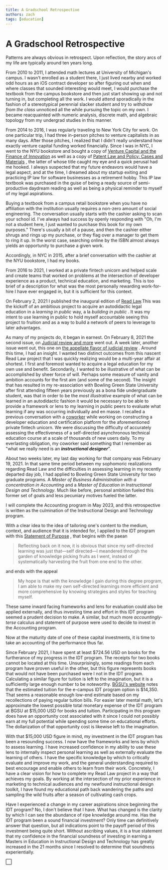 ```yaml
---
title: A Gradschool Retrospective
authors: zach
tags: [education]
---
```


# A Gradschool Retrospective

Patterns are always obvious in retrospect. Upon reflection, the story arcs of my life are typically around ten years
long.

From 2010 to 2011, I attended math lectures at University of Michigan's campus. I wasn't enrolled as a student there, I
just lived nearby and worked odd hours as an iOS contract developer so after figuring out when and where classes that
sounded interesting would meet, I would purchase the textbook from the campus bookstore and then just start showing up
and not turning in, but completing all the work. I would attend sporadically in the fashion of a stereotypical perennial
slacker student and try to *withdraw from the class* unnoticed all the while pursuing the topic on my own. I became
reacquainted with numeric analysis, discrete math, and algebraic topology from my undergrad studies in this manner.

From 2014 to 2016, I was regularly traveling to New York City for work. On one particular trip, I had three in-person
pitches to venture capitalists in as many days. After those pitches, I realized that I didn't really understand how
exactly venture capital funding worked financially. Since I was in NYC, I went to the NYU bookstore and bought a copy
of [Venture Capital and the Finance of Innovation](https://www.amazon.com/Venture-Capital-Finance-Innovation-2nd/dp/0470454709/)
as well as a copy
of [Patent Law and Policy: Cases and Materials](https://www.amazon.com/Patent-Law-Policy-Materials-Eighth/dp/1531011756/)
, the latter of whose title caught my eye and a quick perusal had me hooked. I always suspected that my future endeavors
would have a legal aspect, and at the time, I dreamed about my startup exiting and practicing IP law for software
businesses as a retirement hobby. This IP law textbook was purchased in the guise of being a ready source of
semi-productive daydream reading as well as being a physical reminder to myself of my legal aspirations.

Buying a textbook from a campus retail bookstore when you have no affiliation with the institution usually requires a
non-zero amount of social engineering. The conversation usually starts with the cashier asking to scan your school id.
I've always had success by openly responding with "Oh, I'm not a student here, I just wanted to purchase this book for
my own purposes." There's usually a bit of a pause, and then the cashier either shrugs and rings up my purchase, or they
flag over a manager to get them to ring it up. In the worst case, searching online by the ISBN almost always yields an
opportunity to purchase a given work.

Accordingly, in NYC in 2015, after a brief conversation with the cashier at the NYU bookstore, I had my books.

From 2016 to 2021, I worked at a private fintech unicorn and helped scale and create teams that worked on problems at
the intersection of developer experience as a product, technical education, and marketing. This is too brief of a
description for what was the most personally rewarding work-for-hire I have ever engaged in, but it is sufficient for
this context.

On February 2, 2021 I published the inaugural edition of [Read Law](https://law.zachwick.com/).This was the kickoff of
an ambitious project to acquire an autodidactic legal education in a *learning in public* way, a la *building in public*
. It was my intent to use learning in public to hold myself accountable seeing this project to fruition and as a way to
build a network of peers to leverage to later advantages.

As many of my projects do, it began in earnest. On February 8, 2021 the second issue,
on [Judicial review and more](https://law.zachwick.com/Read-Law-3980628e87264304bb240b6285555bc3?p=a91d86ab662c4cb59bf7aec1bea7987b&pm=s)
went out. A week later, another issue went out, this one
on [the appellate flavor of judicial review](https://law.zachwick.com/Read-Law-3980628e87264304bb240b6285555bc3?p=45adef08d51441afafcd19721062c43f&pm=s)
.
Around this time, I had an insight. I wanted two distinct outcomes from this nascent Read Law project that I was quickly
realizing would be a multi-year affair at shortest. I first and foremost wanted to acquire a legal education for my own
use and benefit. Secondarily, I wanted to be illustrative of what can be accomplished by sheer force of will. Perhaps
some measure of vanity and ambition accounts for the first aim (and some of the second). The insight that has resulted
in my re-association with Bowling Green State University after first attending fifteen years previously as a bona fide
undergraduate student, was that in order to be the *most illustrative* example of what can be learned in an autodidactic
fashion it would be necessary to be able to provide a framework or lens to my learning in public peers to evaluate what
learning if any was occurring individually and en masse. I recalled a previous conversation with
a [coworker](https://www.linkedin.com/in/fluitt/) while working on constructing a developer education and certification
platform for the aforementioned private fintech unicorn. We were discussing the difficulty of accurately assessing the
effectiveness of a self-directed asynchronous technical education course at a scale of thousands of new users daily. To
my everlasting obligation, my coworker said something that I remember as "what we really need is an ***instructional
designer***".

About two weeks later, my last day working for that company was February 19, 2021. In that same time period between my
sophomoric realizations regarding Read Law and the difficulties in assessing learning in my recently departed day job, I
had applied to Bowling Green State University for two graduate programs. A *Master of Business Administration with a
concentration in Accounting* and a *Master of Education in Instructional Design and Technology*. Much like before,
personal ambition fueled this former set of goals and less pecuniary motives fueled the latter.

I will complete the Accounting program in May 2023, and this retrospective is written as the culmination of the
Instructional Design and Technology program.

With a clear idea to the idea of tailoring one's content to the medium, context, and audience that it is intended for, I
applied to the IDT program with
this [Statement of Purpose](https://law.zachwick.com/Instructional-Design-Statement-of-Purpose-0ea3744633e14bc99faaf87842187d66)
, that begins with the paean

> Reflecting back on it now, it is obvious that since my self-directed learning was just that—self directed—I meandered
> through the garden of knowledge picking fruits as I went, instead of systematically harvesting the fruit from one end to
> the other.

and ends with the appeal

> My hope is that with the knowledge I gain during this degree program, I am able to make my own self-directed learnings
> more efficient and more comprehensive by knowing strategies and styles for teaching myself.

These same inward facing frameworks and lens for evaluation could also be applied externally, and thus investing time
and effort in this IDT program seemed a prudent decision to make. A similar, but much more *accountingly-terse* calculus
and statement of purpose were used to decide to invest in the Accounting program.

Now at the maturity date of one of these capital investments, it is time to take an accounting of the performance thus
far.

Since February 2021, I have spent at least $724.56 USD on books for the furtherance of my progress in the IDT program.
The receipts for two books cannot be located at this time. Unsurprisingly, some readings from each program have proven
useful in the other, but this figure represents books that would not have been purchased were I not in the IDT program.
Calculating a similar figure for tuition is left to the imagination, but it is a sufficiently large enough number to be
noteworthy. [BGSU's website](https://www.bgsu.edu/ecampus/masters-degrees/med-instructional-design.html#program) notes
that the estimated tuition for the e-campus IDT program option is $14,350. That seems a reasonable enough low-end
estimate based on my recollections of paying regular tuition bills. For easier later mental math, let's approximate the
lowest possible total monetary expense of the IDT program at BGSU at $15,000 USD for books and tuition. Participating in
this program does have an opportunity cost associated with it since I could not possibly earn at my full potential while
spending some time on educational efforts. The dollarization of that opportunity cost is likewise left to the
imagination.

With that $15,000 USD figure in mind, my investment in the IDT program has been a resounding success. I now have the
frameworks and lens by which to assess learning. I have increased confidence in my ability to use these lens to
internally inspect personal learning as well as externally evaluate the learning of others. I have the specific
knowledge by which to critically evaluate and improve my work, and the general understanding required to best encourage
and enable others to learn from their work. Concretely, I have a clear vision for how to complete my Read Law project in
a way that achieves my goals. By working at the intersection of my prior experience in marketing to technical audiences
and my newfound instructional design toolkit, I have found my educational path back wandering the paths and sampling the
wild fruits after a season of cultivating cash crops.

Have I experienced a change in my career aspirations since beginning the IDT program? No, I don't believe that I have.
What has changed is the clarity by which I can see the abundance of ripe knowledge around me. Has the IDT program been a
sound financial investment? Only time can definitively answer that question, but all indications point to the payoff
period of this investment being quite short. Without ascribing values, it is a true statement that my confidence in the
financial soundness of investing in earning a Masters in Education in Instructional Design and Technology has greatly
increased in the 21 months since I resolved to determine that soundness experientially.

⃞